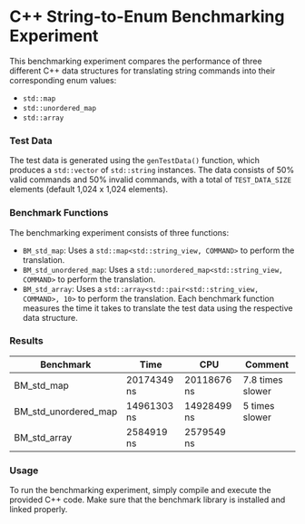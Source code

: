 # C++ String-to-Enum Benchmarking Experiment

This benchmarking experiment compares the performance of three different C++ data structures for translating string commands into their corresponding enum values:

- `std::map`
- `std::unordered_map`
- `std::array`

### Test Data
The test data is generated using the `genTestData()` function, which produces a `std::vector` of `std::string` instances. 
The data consists of 50% valid commands and 50% invalid commands, with a total of `TEST_DATA_SIZE` elements (default 1,024 x 1,024 elements).

### Benchmark Functions

The benchmarking experiment consists of three functions:

- `BM_std_map`: Uses a `std::map<std::string_view, COMMAND>` to perform the translation.
- `BM_std_unordered_map`: Uses a `std::unordered_map<std::string_view, COMMAND>` to perform the translation.
- `BM_std_array`: Uses a `std::array<std::pair<std::string_view, COMMAND>, 10>` to perform the translation.
Each benchmark function measures the time it takes to translate the test data using the respective data structure.

### Results

| Benchmark            | Time        | CPU         | Comment          |
|----------------------|-------------|-------------|------------------|
| BM_std_map           | 20174349 ns | 20118676 ns | 7.8 times slower |
| BM_std_unordered_map | 14961303 ns | 14928499 ns | 5 times slower   |
| BM_std_array         | 2584919 ns  | 2579549 ns  |                  |


### Usage
To run the benchmarking experiment, simply compile and execute the provided C++ code. Make sure that the benchmark 
library is installed and linked properly.

